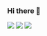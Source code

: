 ### Hi there 👋

<a href="https://velog.io/@qpqp010920" target="_blank"><img src="https://img.shields.io/badge/velog-000000?style=flat&logo=velog&logoColor=20C997"/></a>
<a href="https://github.com/IMPORT-hanbat-univ" target="_blank"><img src="https://img.shields.io/badge/import-FFFFFF?style=flat&logo=github&logoColor=181717"/></a>
<a href="자기소개 노션링크" target="_blank"><img src="https://img.shields.io/badge/velog-000000?style=flat&logo=velog&logoColor=20C997"/></a>


<!--
**young00000000/young00000000** is a ✨ _special_ ✨ repository because its `README.md` (this file) appears on your GitHub profile.

Here are some ideas to get you started:

- 🔭 I’m currently working on ...
- 🌱 I’m currently learning ...
- 👯 I’m looking to collaborate on ...
- 🤔 I’m looking for help with ...
- 💬 Ask me about ...
- 📫 How to reach me: ...
- 😄 Pronouns: ...
- ⚡ Fun fact: ...
-->
